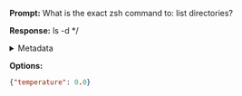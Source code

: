 **Prompt:**
What is the exact zsh command to: list directories?


**Response:**
ls -d */

<details><summary>Metadata</summary>

- Duration: 553 ms
- Datetime: 2023-08-28T09:42:17.692141
- Model: gpt-3.5-turbo-0613

</details>

**Options:**
```json
{"temperature": 0.0}
```

